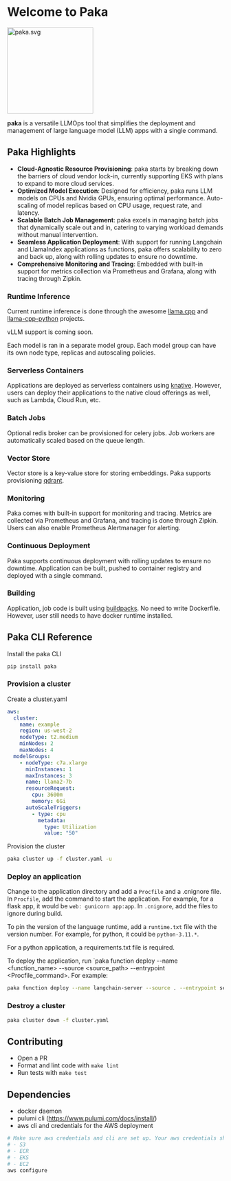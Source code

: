 # Welcome to Paka

<img src="https://raw.githubusercontent.com/jjleng/paka/main/docs/img/paka.svg" alt="paka.svg" width="200" height="200">

**paka** is a versatile LLMOps tool that simplifies the deployment and management of large language model (LLM) apps with a single command.

## Paka Highlights

- **Cloud-Agnostic Resource Provisioning**: paka starts by breaking down the barriers of cloud vendor lock-in, currently supporting EKS with plans to expand to more cloud services.
- **Optimized Model Execution**: Designed for efficiency, paka runs LLM models on CPUs and Nvidia GPUs, ensuring optimal performance. Auto-scaling of model replicas based on CPU usage, request rate, and latency.
- **Scalable Batch Job Management**: paka excels in managing batch jobs that dynamically scale out and in, catering to varying workload demands without manual intervention.
- **Seamless Application Deployment**: With support for running Langchain and LlamaIndex applications as functions, paka offers scalability to zero and back up, along with rolling updates to ensure no downtime.
- **Comprehensive Monitoring and Tracing**: Embedded with built-in support for metrics collection via Prometheus and Grafana, along with tracing through Zipkin.




### Runtime Inference
Current runtime inference is done through the awesome [llama.cpp](https://github.com/ggerganov/llama.cpp) and [llama-cpp-python](https://github.com/abetlen/llama-cpp-python) projects.

vLLM support is coming soon.

Each model is ran in a separate model group. Each model group can have its own node type, replicas and autoscaling policies.

### Serverless Containers
Applications are deployed as serverless containers using [knative](https://knative.dev). However, users can deploy their applications to the native cloud offerings as well, such as Lambda, Cloud Run, etc.

### Batch Jobs
Optional redis broker can be provisioned for celery jobs. Job workers are automatically scaled based on the queue length.

### Vector Store
Vector store is a key-value store for storing embeddings. Paka supports provisioning [qdrant](https://github.com/qdrant/qdrant).

### Monitoring
Paka comes with built-in support for monitoring and tracing. Metrics are collected via Prometheus and Grafana, and tracing is done through Zipkin. Users can also enable Prometheus Alertmanager for alerting.

### Continuous Deployment
Paka supports continuous deployment with rolling updates to ensure no downtime. Application can be built, pushed to container registry and deployed with a single command.

### Building
Application, job code is built using [buildpacks](https://buildpacks.io/). No need to write Dockerfile. However, user still needs to have docker runtime installed.


## Paka CLI Reference

Install the paka CLI
```bash
pip install paka
```

### Provision a cluster

Create a cluster.yaml
```yaml
aws:
  cluster:
    name: example
    region: us-west-2
    nodeType: t2.medium
    minNodes: 2
    maxNodes: 4
  modelGroups:
    - nodeType: c7a.xlarge
      minInstances: 1
      maxInstances: 3
      name: llama2-7b
      resourceRequest:
        cpu: 3600m
        memory: 6Gi
      autoScaleTriggers:
        - type: cpu
          metadata:
            type: Utilization
            value: "50"
```

Provision the cluster
```bash
paka cluster up -f cluster.yaml -u
```

### Deploy an application
Change to the application directory and add a `Procfile` and a .cnignore file.
In `Procfile`, add the command to start the application. For example, for a flask app, it would be `web: gunicorn app:app`. In `.cnignore`, add the files to ignore during build.

To pin the version of the language runtime, add a `runtime.txt` file with the version number. For example, for python, it could be `python-3.11.*`.

For a python application, a requirements.txt file is required.

To deploy the application, run `paka function deploy --name <function_name> --source <source_path> --entrypoint <Procfile_command>. For example:

```bash
paka function deploy --name langchain-server --source . --entrypoint serve
```

### Destroy a cluster
```bash
paka cluster down -f cluster.yaml
```

## Contributing
- Open a PR
- Format and lint code with `make lint`
- Run tests with `make test`

## Dependencies
- docker daemon
- pulumi cli (https://www.pulumi.com/docs/install/)
- aws cli and credentials for the AWS deployment
```bash
# Make sure aws credentials and cli are set up. Your aws credentials should have access to the following services:
# - S3
# - ECR
# - EKS
# - EC2
aws configure
```
